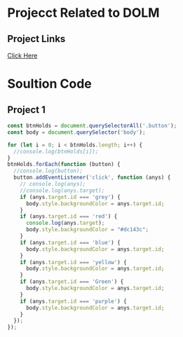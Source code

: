 # Projecct Related to DOLM

## Project Links

[Click Here](https://stackblitz.com/edit/dom-project-chaiaurcode-r2hhec?file=index.html)

# Soultion Code
## Project 1

```javascript
const btnHolds = document.querySelectorAll('.button');
const body = document.querySelector('body');

for (let i = 0; i < btnHolds.length; i++) {
  //console.log(btnHolds[i]);
}
btnHolds.forEach(function (button) {
  //console.log(button);
  button.addEventListener('click', function (anys) {
    // console.log(anys);
    //console.log(anys.target);
    if (anys.target.id === 'grey') {
      body.style.backgroundColor = anys.target.id;
    }
    if (anys.target.id === 'red') {
      console.log(anys.target);
      body.style.backgroundColor = "#dc143c";
    }
    if (anys.target.id === 'blue') {
      body.style.backgroundColor = anys.target.id;
    }
    if (anys.target.id === 'yellow') {
      body.style.backgroundColor = anys.target.id;
    }
    if (anys.target.id === 'Green') {
      body.style.backgroundColor = anys.target.id;
    }
    if (anys.target.id === 'purple') {
      body.style.backgroundColor = anys.target.id;
    }
  });
});

```